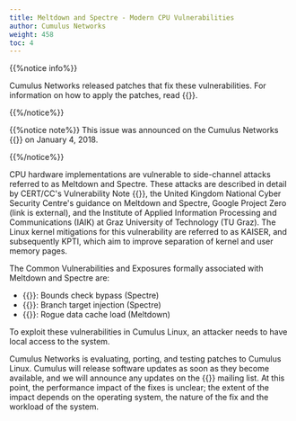```yaml
---
title: Meltdown and Spectre - Modern CPU Vulnerabilities
author: Cumulus Networks
weight: 458
toc: 4
---
```


{{%notice info%}}

Cumulus Networks released patches that fix these vulnerabilities. For information on how to apply the patches, read {{<link url="Spectre-and-Meltdown-Vulnerability-Fixes" text="this article">}}.

{{%/notice%}}

{{%notice note%}}
This issue was announced on the Cumulus Networks {{<exlink url="https://lists.cumulusnetworks.com/pipermail/cumulus-security-announce/2018-January/000011.html" text="security announcement mailing list">}}
on January 4, 2018.

{{%/notice%}}

CPU hardware implementations are vulnerable to side-channel attacks referred to as Meltdown and Spectre. These attacks are described in detail by CERT/CC's Vulnerability Note {{<exlink url="https://www.kb.cert.org/vuls/id/584653" text="VU#584653">}}, the United Kingdom National Cyber Security Centre's guidance on Meltdown and Spectre, Google Project Zero (link is external), and the Institute of Applied Information Processing and Communications (IAIK) at Graz University of Technology (TU Graz). The Linux kernel mitigations for this vulnerability are referred to as KAISER, and subsequently KPTI, which aim to improve separation of kernel and user memory pages.

The Common Vulnerabilities and Exposures formally associated with Meltdown and Spectre are:

- {{<exlink url="https://cve.mitre.org/cgi-bin/cvename.cgi?name=CVE-2017-5753" text="CVE-2017-5753">}}: Bounds check bypass (Spectre)
- {{<exlink url="https://cve.mitre.org/cgi-bin/cvename.cgi?name=CVE-2017-5715" text="CVE-2017-5715">}}: Branch target injection (Spectre)
- {{<exlink url="https://cve.mitre.org/cgi-bin/cvename.cgi?name=CVE-2017-5754" text="CVE-2017-5754">}}: Rogue data cache load (Meltdown)

To exploit these vulnerabilities in Cumulus Linux, an attacker needs to have local access to the system.

Cumulus Networks is evaluating, porting, and testing patches to Cumulus Linux. Cumulus will release software updates as soon as they become available, and we will announce any updates on the {{<exlink url="https://lists.cumulusnetworks.com/listinfo/cumulus-security-announce" text="cumulus-security-announce">}} mailing list. At this point, the performance impact of the fixes is unclear; the extent of the impact depends on the operating system, the nature of the fix and the workload of the system.
